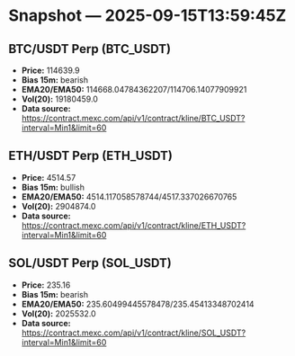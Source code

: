 # Snapshot — 2025-09-15T13:59:45Z

## BTC/USDT Perp (BTC_USDT)
- **Price:** 114639.9
- **Bias 15m:** bearish
- **EMA20/EMA50:** 114668.04784362207/114706.14077909921
- **Vol(20):** 19180459.0
- **Data source:** https://contract.mexc.com/api/v1/contract/kline/BTC_USDT?interval=Min1&limit=60

## ETH/USDT Perp (ETH_USDT)
- **Price:** 4514.57
- **Bias 15m:** bullish
- **EMA20/EMA50:** 4514.117058578744/4517.337026670765
- **Vol(20):** 2904874.0
- **Data source:** https://contract.mexc.com/api/v1/contract/kline/ETH_USDT?interval=Min1&limit=60

## SOL/USDT Perp (SOL_USDT)
- **Price:** 235.16
- **Bias 15m:** bearish
- **EMA20/EMA50:** 235.60499445578478/235.45413348702414
- **Vol(20):** 2025532.0
- **Data source:** https://contract.mexc.com/api/v1/contract/kline/SOL_USDT?interval=Min1&limit=60
